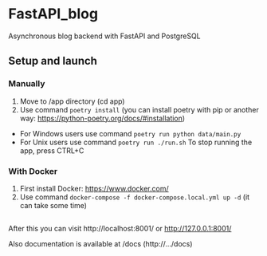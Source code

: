 # FastAPI_blog
Asynchronous blog backend with FastAPI and PostgreSQL

## Setup and launch

### Manually
  1. Move to /app directory (cd app)
  2. Use command ```poetry install``` 
  (you can install poetry with pip or another way: https://python-poetry.org/docs/#installation)
 
 + For Windows users use command ```poetry run python data/main.py``` 
  + For Unix users use command ```poetry run ./run.sh```
To stop running the app, press CTRL+C

### With Docker
  1. First install Docker: https://www.docker.com/
  2. Use command ```docker-compose -f docker-compose.local.yml up -d```
  (it can take some time)

##

After this you can visit http://localhost:8001/ or http://127.0.0.1:8001/

Also documentation is available at /docs (http://.../docs)
